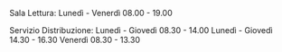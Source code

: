 Sala Lettura:
Lunedì - Venerdì 08.00 - 19.00 

Servizio Distribuzione: 
Lunedì - Giovedì 08.30 - 14.00 
Lunedì - Giovedì 14.30 - 16.30 
Venerdì  08.30 - 13.30
